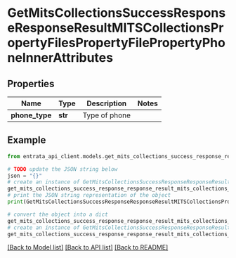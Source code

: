 # GetMitsCollectionsSuccessResponseResponseResultMITSCollectionsPropertyFilesPropertyFilePropertyPhoneInnerAttributes


## Properties

Name | Type | Description | Notes
------------ | ------------- | ------------- | -------------
**phone_type** | **str** | Type of phone | 

## Example

```python
from entrata_api_client.models.get_mits_collections_success_response_response_result_mits_collections_property_files_property_file_property_phone_inner_attributes import GetMitsCollectionsSuccessResponseResponseResultMITSCollectionsPropertyFilesPropertyFilePropertyPhoneInnerAttributes

# TODO update the JSON string below
json = "{}"
# create an instance of GetMitsCollectionsSuccessResponseResponseResultMITSCollectionsPropertyFilesPropertyFilePropertyPhoneInnerAttributes from a JSON string
get_mits_collections_success_response_response_result_mits_collections_property_files_property_file_property_phone_inner_attributes_instance = GetMitsCollectionsSuccessResponseResponseResultMITSCollectionsPropertyFilesPropertyFilePropertyPhoneInnerAttributes.from_json(json)
# print the JSON string representation of the object
print(GetMitsCollectionsSuccessResponseResponseResultMITSCollectionsPropertyFilesPropertyFilePropertyPhoneInnerAttributes.to_json())

# convert the object into a dict
get_mits_collections_success_response_response_result_mits_collections_property_files_property_file_property_phone_inner_attributes_dict = get_mits_collections_success_response_response_result_mits_collections_property_files_property_file_property_phone_inner_attributes_instance.to_dict()
# create an instance of GetMitsCollectionsSuccessResponseResponseResultMITSCollectionsPropertyFilesPropertyFilePropertyPhoneInnerAttributes from a dict
get_mits_collections_success_response_response_result_mits_collections_property_files_property_file_property_phone_inner_attributes_from_dict = GetMitsCollectionsSuccessResponseResponseResultMITSCollectionsPropertyFilesPropertyFilePropertyPhoneInnerAttributes.from_dict(get_mits_collections_success_response_response_result_mits_collections_property_files_property_file_property_phone_inner_attributes_dict)
```
[[Back to Model list]](../README.md#documentation-for-models) [[Back to API list]](../README.md#documentation-for-api-endpoints) [[Back to README]](../README.md)


